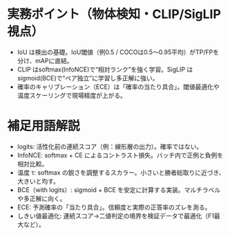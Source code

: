 # **実務ポイント（物体検知・CLIP/SigLIP視点）**
- IoU は検出の基礎。IoU閾値（例0.5 / COCOは0.5〜0.95平均）がTP/FPを分け、mAPに直結。
- CLIP はsoftmax(InfoNCE)で“相対ランク”を強く学習。SigLIP はsigmoid(BCE)で“ペア独立”に学習し多正解に強い。
- 確率のキャリブレーション（ECE）は「確率の当たり具合」。閾値最適化や温度スケーリングで現場精度が上がる。


# **補足用語解説**

- logits: 活性化前の連続スコア（例：線形層の出力）。確率ではない。
- InfoNCE: softmax + CE によるコントラスト損失。バッチ内で正例と負例を相対比較。
- 温度 τ: softmax の鋭さを調整するスカラー。小さいと勝者総取りに近づき、大きいと均す。
- BCE（with logits）: sigmoid + BCE を安定に計算する実装。マルチラベルや多正解に向く。
- ECE: 予測確率の「当たり具合」。信頼度と実際の正答率のズレを測る。
- しきい値最適化: 連続スコア→二値判定の境界を検証データで最適化（F1最大など）。